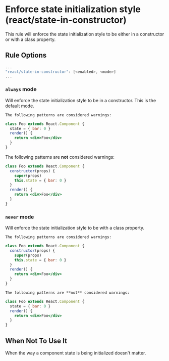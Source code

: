 # Enforce state initialization style (react/state-in-constructor)

This rule will enforce the state initialization style to be either in a constructor or with a class property.

## Rule Options

```js
...
"react/state-in-constructor": [<enabled>, <mode>]
...
```

### `always` mode

Will enforce the state initialization style to be in a constructor. This is the default mode.

```The following patterns are considered warnings:```

```jsx
class Foo extends React.Component {
  state = { bar: 0 }
  render() {
    return <div>Foo</div>
  }
}
```

The following patterns are **not** considered warnings:

```jsx
class Foo extends React.Component {
  constructor(props) {
    super(props)
    this.state = { bar: 0 }
  }
  render() {
    return <div>Foo</div>
  }
}
```

### `never` mode

Will enforce the state initialization style to be with a class property.

```The following patterns are considered warnings:```

```jsx
class Foo extends React.Component {
  constructor(props) {
    super(props)
    this.state = { bar: 0 }
  }
  render() {
    return <div>Foo</div>
  }
}
```

```The following patterns are **not** considered warnings:```

```jsx
class Foo extends React.Component {
  state = { bar: 0 }
  render() {
    return <div>Foo</div>
  }
}
```


## When Not To Use It

When the way a component state is being initialized doesn't matter.
